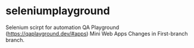 # seleniumplayground
Selenium scirpt for automation QA Playground (https://qaplayground.dev/#apps) Mini Web Apps
Changes in First-branch branch.
